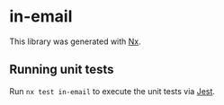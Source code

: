 # in-email

This library was generated with [Nx](https://nx.dev).

## Running unit tests

Run `nx test in-email` to execute the unit tests via [Jest](https://jestjs.io).
